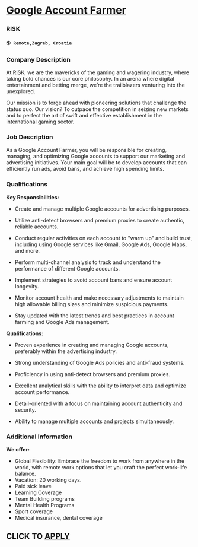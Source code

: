 # [Google Account Farmer](https://www.remotewlb.com/apply/google-account-farmer-118278)  
### RISK  
#### `🌎 Remote,Zagreb, Croatia`  

### **Company Description**

At RISK, we are the mavericks of the gaming and wagering industry, where taking bold chances is our core philosophy. In an arena where digital entertainment and betting merge, we’re the trailblazers venturing into the unexplored.  
  
Our mission is to forge ahead with pioneering solutions that challenge the status quo. Our vision? To outpace the competition in seizing new markets and to perfect the art of swift and effective establishment in the international gaming sector.

###  **Job Description**

As a Google Account Farmer, you will be responsible for creating, managing, and optimizing Google accounts to support our marketing and advertising initiatives. Your main goal will be to develop accounts that can efficiently run ads, avoid bans, and achieve high spending limits.

###  **Qualifications**

 **Key Responsibilities:**

  * Create and manage multiple Google accounts for advertising purposes.

  * Utilize anti-detect browsers and premium proxies to create authentic, reliable accounts.

  * Conduct regular activities on each account to "warm up" and build trust, including using Google services like Gmail, Google Ads, Google Maps, and more.

  * Perform multi-channel analysis to track and understand the performance of different Google accounts.

  * Implement strategies to avoid account bans and ensure account longevity.

  * Monitor account health and make necessary adjustments to maintain high allowable billing sizes and minimize suspicious payments.

  * Stay updated with the latest trends and best practices in account farming and Google Ads management.

 **Qualifications:**

  * Proven experience in creating and managing Google accounts, preferably within the advertising industry.

  * Strong understanding of Google Ads policies and anti-fraud systems.

  * Proficiency in using anti-detect browsers and premium proxies.

  * Excellent analytical skills with the ability to interpret data and optimize account performance.

  * Detail-oriented with a focus on maintaining account authenticity and security.

  * Ability to manage multiple accounts and projects simultaneously.

### **Additional Information**

 **We offer:**

  * Global Flexibility: Embrace the freedom to work from anywhere in the world, with remote work options that let you craft the perfect work-life balance.
  * Vacation: 20 working days.
  * Paid sick leave
  * Learning Coverage 
  * Team Building programs
  * Mental Health Programs
  * Sport coverage
  * Medical insurance, dental coverage

  
## CLICK TO [APPLY](https://www.remotewlb.com/apply/google-account-farmer-118278)


